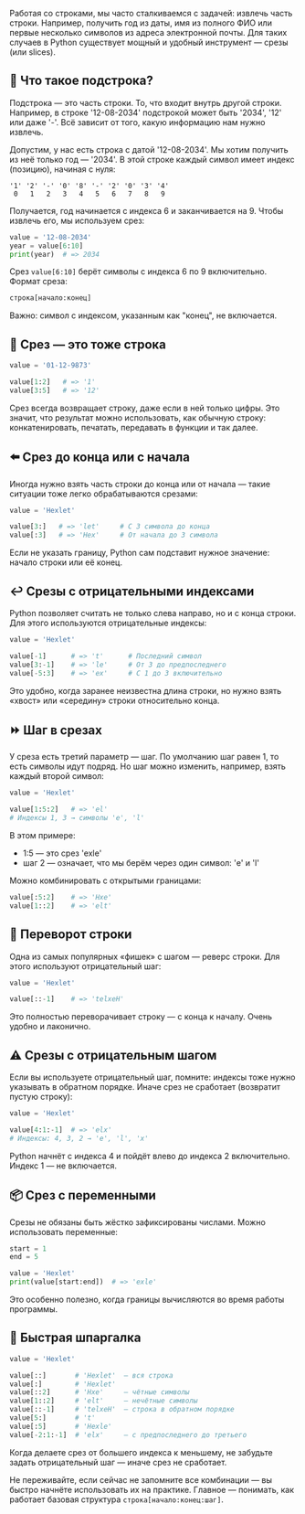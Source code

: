Работая со строками, мы часто сталкиваемся с задачей: извлечь часть строки. Например, получить год из даты, имя из полного ФИО или первые несколько символов из адреса электронной почты. Для таких случаев в Python существует мощный и удобный инструмент — срезы (или slices).

## 📍 Что такое подстрока?

Подстрока — это часть строки. То, что входит внутрь другой строки. Например, в строке '12-08-2034' подстрокой может быть '2034', '12' или даже '-'. Всё зависит от того, какую информацию нам нужно извлечь.

Допустим, у нас есть строка с датой '12-08-2034'. Мы хотим получить из неё только год — '2034'. В этой строке каждый символ имеет индекс (позицию), начиная с нуля:

```
'1' '2' '-' '0' '8' '-' '2' '0' '3' '4'
 0   1   2   3   4   5   6   7   8   9
```

Получается, год начинается с индекса 6 и заканчивается на 9. Чтобы извлечь его, мы используем срез:

```Python
value = '12-08-2034'
year = value[6:10]
print(year)  # => 2034
```

Срез `value[6:10]` берёт символы с индекса 6 по 9 включительно. Формат среза:

```Python
строка[начало:конец]
```

Важно: символ с индексом, указанным как "конец", не включается.

## 📘 Срез — это тоже строка

```Python
value = '01-12-9873'

value[1:2]   # => '1'
value[3:5]   # => '12'
```

Срез всегда возвращает строку, даже если в ней только цифры. Это значит, что результат можно использовать, как обычную строку: конкатенировать, печатать, передавать в функции и так далее.

## ⬅️ Срез до конца или с начала

Иногда нужно взять часть строки до конца или от начала — такие ситуации тоже легко обрабатываются срезами:

```Python
value = 'Hexlet'

value[3:]   # => 'let'     # С 3 символа до конца
value[:3]   # => 'Hex'     # От начала до 3 символа
```

Если не указать границу, Python сам подставит нужное значение: начало строки или её конец.

## ↩️ Срезы с отрицательными индексами

Python позволяет считать не только слева направо, но и с конца строки. Для этого используются отрицательные индексы:

```Python
value = 'Hexlet'

value[-1]      # => 't'      # Последний символ
value[3:-1]    # => 'le'     # От 3 до предпоследнего
value[-5:3]    # => 'ex'     # С 1 до 3 включительно
```

Это удобно, когда заранее неизвестна длина строки, но нужно взять «хвост» или «середину» строки относительно конца.

## ⏩ Шаг в срезах

У среза есть третий параметр — шаг. По умолчанию шаг равен 1, то есть символы идут подряд. Но шаг можно изменить, например, взять каждый второй символ:

```Python
value = 'Hexlet'

value[1:5:2]   # => 'el'
# Индексы 1, 3 → символы 'e', 'l'
```

В этом примере:

- 1:5 — это срез 'exle'
- шаг 2 — означает, что мы берём через один символ: 'e' и 'l'

Можно комбинировать с открытыми границами:

```Python
value[:5:2]    # => 'Hxe'
value[1::2]    # => 'elt'
```

## 🔄 Переворот строки

Одна из самых популярных «фишек» с шагом — реверс строки. Для этого используют отрицательный шаг:

```Python
value = 'Hexlet'

value[::-1]    # => 'telxeH'
```

Это полностью переворачивает строку — с конца к началу. Очень удобно и лаконично.

## ⚠️ Срезы с отрицательным шагом

Если вы используете отрицательный шаг, помните: индексы тоже нужно указывать в обратном порядке. Иначе срез не сработает (возвратит пустую строку):

```Python
value = 'Hexlet'

value[4:1:-1]  # => 'elx'
# Индексы: 4, 3, 2 → 'e', 'l', 'x'
```

Python начнёт с индекса 4 и пойдёт влево до индекса 2 включительно. Индекс 1 — не включается.

## 📦 Срез с переменными

Срезы не обязаны быть жёстко зафиксированы числами. Можно использовать переменные:

```Python
start = 1
end = 5

value = 'Hexlet'
print(value[start:end])  # => 'exle'
```

Это особенно полезно, когда границы вычисляются во время работы программы.

## 🧪 Быстрая шпаргалка

```Python
value = 'Hexlet'

value[::]       # 'Hexlet'  — вся строка
value[:]        # 'Hexlet'
value[::2]      # 'Hxe'     — чётные символы
value[1::2]     # 'elt'     — нечётные символы
value[::-1]     # 'telxeH'  — строка в обратном порядке
value[5:]       # 't'
value[:5]       # 'Hexle'
value[-2:1:-1]  # 'elx'     — с предпоследнего до третьего
```

Когда делаете срез от большего индекса к меньшему, не забудьте задать отрицательный шаг — иначе срез не сработает.

Не переживайте, если сейчас не запомните все комбинации — вы быстро начнёте использовать их на практике. Главное — понимать, как работает базовая структура `строка[начало:конец:шаг]`.
